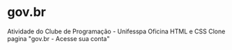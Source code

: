 # gov.br
Atividade do Clube de Programação - Unifesspa 
Oficina HTML e CSS
Clone pagina "gov.br - Acesse sua conta"
